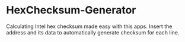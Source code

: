 # HexChecksum-Generator

Calculating Intel hex checksum made easy with this apps. 
Insert the address and its data to automatically generate checksum for each line.
